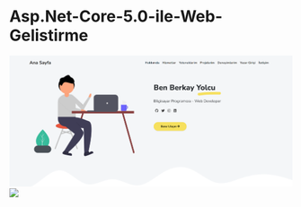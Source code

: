 # Asp.Net-Core-5.0-ile-Web-Gelistirme


<img src="https://github.com/Berkayyolcu/Asp.Net-Core-5.0-ile-Web-Gelistirme/blob/main/screenshot/Ben Berkay Yolcu.PNG" width="auto">
<br>

<img src="https://github.com/Berkayyolcu/Asp.Net-Core-5.0-ile-Web-Gelistirme/blob/main/screenshot/Hakkımda.PNG" width="auto">
<br>
